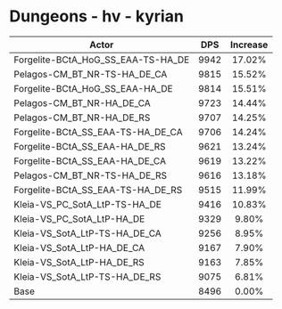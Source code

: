 # Dungeons - hv - kyrian
| Actor | DPS | Increase |
|---|:---:|:---:|
|Forgelite-BCtA_HoG_SS_EAA-TS-HA_DE|9942|17.02%|
|Pelagos-CM_BT_NR-TS-HA_DE_CA|9815|15.52%|
|Forgelite-BCtA_HoG_SS_EAA-HA_DE|9814|15.51%|
|Pelagos-CM_BT_NR-HA_DE_CA|9723|14.44%|
|Pelagos-CM_BT_NR-HA_DE_RS|9707|14.25%|
|Forgelite-BCtA_SS_EAA-TS-HA_DE_CA|9706|14.24%|
|Forgelite-BCtA_SS_EAA-HA_DE_RS|9621|13.24%|
|Forgelite-BCtA_SS_EAA-HA_DE_CA|9619|13.22%|
|Pelagos-CM_BT_NR-TS-HA_DE_RS|9616|13.18%|
|Forgelite-BCtA_SS_EAA-TS-HA_DE_RS|9515|11.99%|
|Kleia-VS_PC_SotA_LtP-TS-HA_DE|9416|10.83%|
|Kleia-VS_PC_SotA_LtP-HA_DE|9329|9.80%|
|Kleia-VS_SotA_LtP-TS-HA_DE_CA|9256|8.95%|
|Kleia-VS_SotA_LtP-HA_DE_CA|9167|7.90%|
|Kleia-VS_SotA_LtP-HA_DE_RS|9163|7.85%|
|Kleia-VS_SotA_LtP-TS-HA_DE_RS|9075|6.81%|
|Base|8496|0.00%|
